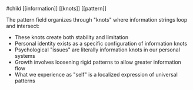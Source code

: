 #child [[information]] [[knots]] [[pattern]]

The pattern field organizes through "knots" where information strings loop and intersect:

- These knots create both stability and limitation
- Personal identity exists as a specific configuration of information knots
- Psychological "issues" are literally information knots in our personal systems
- Growth involves loosening rigid patterns to allow greater information flow
- What we experience as "self" is a localized expression of universal patterns